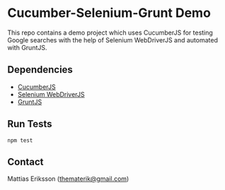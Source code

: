 Cucumber-Selenium-Grunt Demo
============================

This repo contains a demo project which uses CucumberJS for testing Google
searches with the help of Selenium WebDriverJS and automated with GruntJS.

Dependencies
------------

- [CucumberJS](https://github.com/cucumber/cucumber-js)
- [Selenium WebDriverJS](https://github.com/SeleniumHQ/selenium/tree/master/javascript/node/selenium-webdriver)
- [GruntJS](https://github.com/gruntjs/grunt)

Run Tests
---------

```
npm test
```

Contact
-------

Mattias Eriksson (thematerik@gmail.com)
